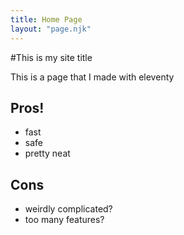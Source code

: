 ```yaml
---
title: Home Page
layout: "page.njk"
---
```


#This is my site title

This is a page that I made with eleventy

## Pros!

- fast
- safe
- pretty neat


## Cons 
- weirdly complicated?
- too many features?